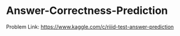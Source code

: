 # Answer-Correctness-Prediction

Problem Link: https://www.kaggle.com/c/riiid-test-answer-prediction
